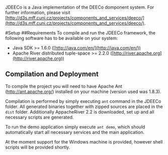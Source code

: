 JDEECo is a Java implementation of the DEECo domponent system. For further information, please visit [http://d3s.mff.cuni.cz/projects/components_and_services/deeco/](http://d3s.mff.cuni.cz/projects/components_and_services/deeco/).

#Setup 
##Requirements
To compile and run the JDEECo framework, the following software has to be available on your system:

* Java SDK >= 1.6.0 ([http://java.com/en/](http://java.com/en/))
* Apache River distributed tuple-space >= 2.2.0 ([http://river.apache.org](http://river.apache.org))

## Compilation and Deployment
To compile the project you will need to have Apache Ant (http://ant.apache.org/) installed on your machine (version used was 1.8.3).

Compilation is performed by simply executing `ant` command in the JDEECo folder.
All generated binaries together with zipped sources are placed in the `dist` folder. 
Additionally AppacheRiver 2.2 is downloaded, set up and all necessary scripts are generated.

To run the demo application simply execute `ant demo`, which should automatically start all necessary services and the main application.

At the moment support for the Windows machine is provided, however shell scripts will be provided shortly.

